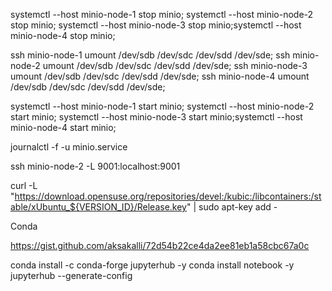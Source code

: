 
systemctl --host minio-node-1 stop minio; systemctl --host minio-node-2 stop minio; systemctl --host minio-node-3 stop minio;systemctl --host minio-node-4 stop minio;

ssh minio-node-1  umount /dev/sdb /dev/sdc /dev/sdd /dev/sde;  ssh minio-node-2  umount /dev/sdb /dev/sdc /dev/sdd /dev/sde; ssh minio-node-3  umount /dev/sdb /dev/sdc /dev/sdd /dev/sde; ssh minio-node-4  umount /dev/sdb /dev/sdc /dev/sdd /dev/sde;


systemctl --host minio-node-1 start minio; systemctl --host minio-node-2 start minio; systemctl --host minio-node-3 start minio;systemctl --host minio-node-4 start minio;

journalctl -f -u minio.service


ssh minio-node-2 -L 9001:localhost:9001


curl -L "https://download.opensuse.org/repositories/devel:/kubic:/libcontainers:/stable/xUbuntu_${VERSION_ID}/Release.key" | sudo apt-key add -

Conda

https://gist.github.com/aksakalli/72d54b22ce4da2ee81eb1a58cbc67a0c


conda install -c conda-forge jupyterhub -y
conda install notebook -y
jupyterhub --generate-config

